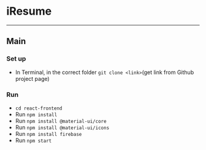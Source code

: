 # iResume
---
## Main
### Set up
- In Terminal, in the correct folder `git clone <link>`(get link from Github project page)
### Run
- `cd react-frontend`
- Run `npm install`
- Run `npm install @material-ui/core`
- Run `npm install @material-ui/icons`
- Run `npm install firebase`
- Run `npm start`
